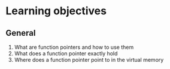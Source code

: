 # Learning objectives
## General
1) What are function pointers and how to use them
2) What does a function pointer exactly hold
3) Where does a function pointer point to in the virtual memory